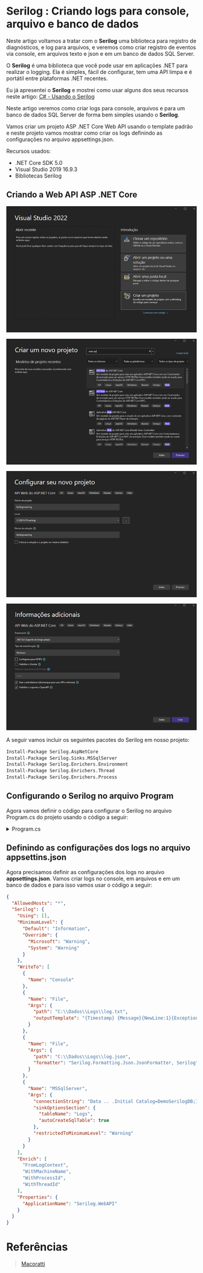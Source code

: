 # Serilog : Criando logs para console, arquivo e banco de dados

Neste artigo voltamos a tratar com o **Serilog** uma biblioteca para registro de diagnósticos, e log para arquivos, e veremos como criar registro de eventos via console, em arquivos texto e json e em um banco de dados SQL Server.

O **Serilog** é uma biblioteca que você pode usar em aplicações .NET para realizar o logging. Ela é simples, fácil de configurar, tem uma API limpa e é portátil entre plataformas .NET recentes.

Eu já apresentei o **Serilog** e mostrei como usar alguns dos seus recursos neste artigo: [C# - Usando o Serilog](http://www.macoratti.net/18/05/c_serilog1.htm)

Neste artigo veremos como criar logs para console, arquivos e para um banco de dados SQL Server de forma bem simples usando o **Serilog**.

Vamos criar um projeto ASP .NET Core Web API usando o template padrão e neste projeto vamos mostrar como criar os logs definindo as configurações no arquivo appsettings.json.

Recursos usados:

- .NET Core SDK 5.0
- Visual Studio 2019 16.9.3
- Bibliotecas Serilog

## Criando a Web API ASP .NET Core

![Criar Projeto](./Assets/criar-projeto.png)

![Selecionar Modelo](./Assets/selecionar-modelo.png)

![Configurar Projeto](./Assets/configurar-projeto.png)

![Informações Adicionais](./Assets/info-adicionais.png)

A seguir vamos incluir os seguintes pacotes do Serilog em nosso projeto:

```ps
Install-Package Serilog.AspNetCore
Install-Package Serilog.Sinks.MSSqlServer
Install-Package Serilog.Enrichers.Environment
Install-Package Serilog.Enrichers.Thread
Install-Package Serilog.Enrichers.Process
```

## Configurando o Serilog no arquivo Program

Agora vamos definir o código para configurar o Serilog no arquivo Program.cs do projeto usando o código a seguir:

<details>
<summary>Program.cs</summary>

```c#
// >>> Serilog ------------------------------------------------------------------------------------------

using Serilog;

var config = new ConfigurationBuilder()
    .AddJsonFile("appsettings.json").Build();

Log.Logger = new LoggerConfiguration()
    .ReadFrom.Configuration(config).CreateLogger();

// ------------------------------------------------------------------------------------------ Serilog <<<

var builder = WebApplication.CreateBuilder(args);

// Add services to the container.

builder.Services.AddControllers();
// Learn more about configuring Swagger/OpenAPI at https://aka.ms/aspnetcore/swashbuckle
builder.Services.AddEndpointsApiExplorer();
builder.Services.AddSwaggerGen();

// >>> Serilog ------------------------------------------------------------------------------------------

builder.Host.UseSerilog();

// ------------------------------------------------------------------------------------------ Serilog <<<

var app = builder.Build();

// Configure the HTTP request pipeline.
if (app.Environment.IsDevelopment())
{
    app.UseSwagger();
    app.UseSwaggerUI();
}

app.UseAuthorization();

app.MapControllers();

// >>> Serilog ------------------------------------------------------------------------------------------

try
{
    Log.Information("API inicializando");
    app.Run();
}
catch (Exception ex)
{
    Log.Fatal(ex, "A aplicação falhou ao iniciar");
}
finally
{
    Log.CloseAndFlush();
}

// ------------------------------------------------------------------------------------------ Serilog <<<
```

Neste código estamos habilitando a leitura do arquivo **appsettings.json** pois nele vamos criar as definições dos logs que desejamos criar. Para isso o **Serilog** vai ter que ler o arquivo **appsettings.json** para obter as definições e criar os respectivos logs.

A seguir vamos criar o **logger raiz** usando o **LoggerConfiguration** e para isso usamos uma instancia de **LoggerConfiguration** e a partir das informações obtidas no arquivo **appsettings.json** criamos um **logger** usando as **sinks**, os **enrichers** e as demais definições do arquivo **appsettings.json**.

A seguir definimos o **Serilog** como provedor de log ao invés de usar o recurso padrão da plataforma .NET.

</details>

## Definindo as configurações dos logs no arquivo appsettins.json

Agora precisamos definir as configurações dos logs no arquivo **appsettings.json**. Vamos criar logs no console, em arquivos e em um banco de dados e para isso vamos usar o código a seguir:

```json
{
  "AllowedHosts": "*",
  "Serilog": {
    "Using": [],
    "MinimumLevel": {
      "Default": "Information",
      "Override": {
        "Microsoft": "Warning",
        "System": "Warning"
      }
    },
    "WriteTo": [
      {
        "Name": "Console"
      },
      {
        "Name": "File",
        "Args": {
          "path": "C:\\Dados\\Logs\\log.txt",
          "outputTemplate": "{Timestamp} {Message}{NewLine:1}{Exception:1}"
        }
      },
      {
        "Name": "File",
        "Args": {
          "path": "C:\\Dados\\Logs\\log.json",
          "formatter": "Serilog.Formatting.Json.JsonFormatter, Serilog"
        }
      },
      {
        "Name": "MSSqlServer",
        "Args": {
          "connectionString": "Data .. .Initial Catalog=DemoSerilogDB;Integrated Security=True",
          "sinkOptionsSection": {
            "tableName": "Logs",
            "autoCreateSqlTable": true
          },
          "restrictedToMinimumLevel": "Warning"
        }
      }
    ],
    "Enrich": [
      "FromLogContext",
      "WithMachineName",
      "WithProcessId",
      "WithThreadId"
    ],
    "Properties": {
      "ApplicationName": "Serilog.WebAPI"
    }
  }
}
```

# Referências

> [Macoratti](http://www.macoratti.net/21/04/c_serilog1.htm)
